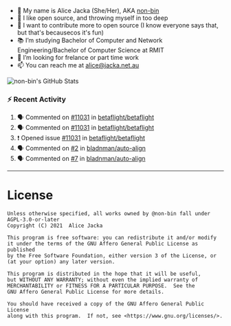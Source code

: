 - 👋 My name is Alice Jacka (She/Her), AKA [non-bin][website]
- 💞️ I like open source, and throwing myself in too deep
- 🌱 I want to contribute more to open source (I know everyone says that, but that's becausecos it's fun)
- 📚 I’m studying Bachelor of Computer and Network Engineering/Bachelor of Computer Science at RMIT
- 👀 I’m looking for frelance or part time work
- 📫 You can reach me at [alice@jacka.net.au][email]

<img alt="non-bin's GitHub Stats" src="https://github-readme-stats.vercel.app/api?username=non-bin&count_private=true&show_icons=true&theme=dark&hide_border=true" />

### :zap: Recent Activity

<!--START_SECTION:activity-->
1. 🗣 Commented on [#11031](https://github.com/betaflight/betaflight/issues/11031) in [betaflight/betaflight](https://github.com/betaflight/betaflight)
2. 🗣 Commented on [#11031](https://github.com/betaflight/betaflight/issues/11031) in [betaflight/betaflight](https://github.com/betaflight/betaflight)
3. ❗️ Opened issue [#11031](https://github.com/betaflight/betaflight/issues/11031) in [betaflight/betaflight](https://github.com/betaflight/betaflight)
4. 🗣 Commented on [#2](https://github.com/bladnman/auto-align/issues/2) in [bladnman/auto-align](https://github.com/bladnman/auto-align)
5. 🗣 Commented on [#7](https://github.com/bladnman/auto-align/issues/7) in [bladnman/auto-align](https://github.com/bladnman/auto-align)
<!--END_SECTION:activity-->

---

# License

    Unless otherwise specified, all works owned by @non-bin fall under AGPL-3.0-or-later
    Copyright (C) 2021  Alice Jacka

    This program is free software: you can redistribute it and/or modify
    it under the terms of the GNU Affero General Public License as published
    by the Free Software Foundation, either version 3 of the License, or
    (at your option) any later version.

    This program is distributed in the hope that it will be useful,
    but WITHOUT ANY WARRANTY; without even the implied warranty of
    MERCHANTABILITY or FITNESS FOR A PARTICULAR PURPOSE.  See the
    GNU Affero General Public License for more details.

    You should have received a copy of the GNU Affero General Public License
    along with this program.  If not, see <https://www.gnu.org/licenses/>.
    
[website]: https://hihello.me/p/71c781e8-9bce-4bbe-923f-bb847fcbbebd "HiHello Card"
[email]: mailto:alice@jacka.net.au "alice@jacka.net.au"

<!--
**jamesgeorge007/jamesgeorge007** is a ✨ _special_ ✨ repository because its `README.md` (this file) appears on your GitHub profile.

Here are some ideas to get you started:

- 🌱 I’m currently learning ...
- 👯 I’m looking to collaborate on ...
- 🤔 I’m looking for help with ...
- 💬 Ask me about ...
- 😄 Pronouns: ...
- ⚡ Fun fact: ...
-->
